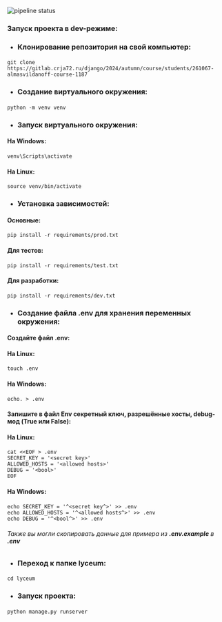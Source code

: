 ![pipeline status](https://gitlab.crja72.ru/django/2024/autumn/course/students/261067-almasvildanoff-course-1187/badges/main/pipeline.svg)
### Запуск проекта в dev-режиме:

- ### Клонирование репозитория на свой компьютер:

#### <command>

    git clone https://gitlab.crja72.ru/django/2024/autumn/course/students/261067-almasvildanoff-course-1187

#### </command>

- ### Создание виртуального окружения:

#### <command>

    python -m venv venv

#### </command>

- ### Запуск виртуального окружения:

#### На Windows:

#### <command>

    venv\Scripts\activate

#### </command>

#### На Linux:

#### <command>

    source venv/bin/activate

#### </command>

- ### Установка зависимостей:

#### Основные:

#### <command>

    pip install -r requirements/prod.txt

#### </command>

#### Для тестов:

#### <command>

    pip install -r requirements/test.txt

#### </command>

#### Для разработки:

#### <command>

    pip install -r requirements/dev.txt

#### </command>

- ### Создание файла .env для хранения переменных окружения:

#### Создайте файл **.env**:

#### На Linux:
#### <command>

    touch .env

#### </command>

#### На Windows:
#### <command>

    echo. > .env

#### </command>

#### Запишите в файл Env секретный ключ, разрешённые хосты, debug-мод (True или False):

#### На Linux:
#### <command>

    cat <<EOF > .env
    SECRET_KEY = '<secret key>'
    ALLOWED_HOSTS = '<allowed hosts>'
    DEBUG = '<bool>'
    EOF

#### </command>

#### На Windows:
#### <command>

    echo SECRET_KEY = '^<secret key^>' >> .env
    echo ALLOWED_HOSTS = '^<allowed hosts^>' >> .env
    echo DEBUG = '^<bool^>' >> .env

#### </command>

###### Также вы могли скопировать данные для примера из **.env.example** в **.env**

- ### Переход к папке lyceum:

#### <command>

    cd lyceum

#### </command>

- ### Запуск проекта:

#### <command>

    python manage.py runserver

#### </command>
